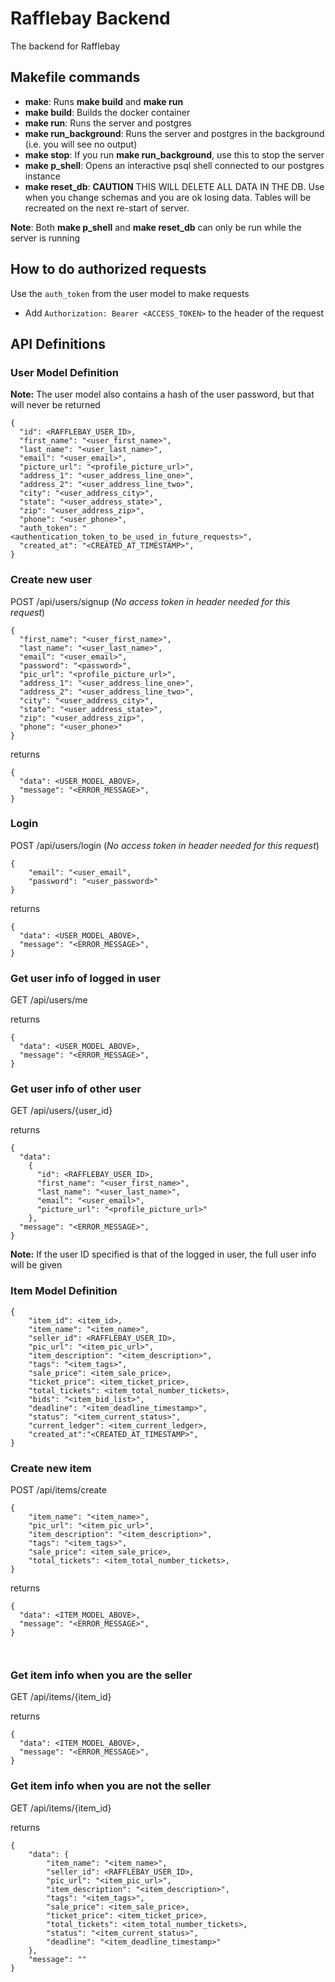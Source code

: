 # Rafflebay Backend
The backend for Rafflebay

## Makefile commands

* **make**: Runs **make build** and **make run**
* **make build**: Builds the docker container
* **make run**: Runs the server and postgres 
* **make run_background**: Runs the server and postgres in the background (i.e. you will see no output)
* **make stop**: If you run **make run_background**, use this to stop the server
* **make p_shell**: Opens an interactive psql shell connected to our postgres instance
* **make reset_db**: **CAUTION** THIS WILL DELETE ALL DATA IN THE DB. Use when you change schemas and you are ok losing data. Tables will be recreated on the next re-start of server.

**Note**: Both **make p_shell** and **make reset_db** can only be run while the server is running

## How to do authorized requests
Use the `auth_token` from the user model to make requests
  - Add `Authorization: Bearer <ACCESS_TOKEN>` to the header of the request


## API Definitions

### User Model Definition
**Note:** The user model also contains a hash of the user password, but that will never be returned
```
{
  "id": <RAFFLEBAY_USER_ID>,
  "first_name": "<user_first_name>",
  "last_name": "<user_last_name>",
  "email": "<user_email>",
  "picture_url": "<profile_picture_url>",
  "address_1": "<user_address_line_one>",
  "address_2": "<user_address_line_two>",
  "city": "<user_address_city>",
  "state": "<user_address_state>",
  "zip": "<user_address_zip>",
  "phone": "<user_phone>",
  "auth_token": "<authentication_token_to_be_used_in_future_requests>",
  "created_at": "<CREATED_AT_TIMESTAMP>",
}
```

### Create new user
POST /api/users/signup (*No access token in header needed for this request*)
```
{
  "first_name": "<user_first_name>",
  "last_name": "<user_last_name>",
  "email": "<user_email>",
  "password": "<password>",
  "pic_url": "<profile_picture_url>",
  "address_1": "<user_address_line_one>",
  "address_2": "<user_address_line_two>",
  "city": "<user_address_city>",
  "state": "<user_address_state>",
  "zip": "<user_address_zip>",
  "phone": "<user_phone>"
}
```
returns
```
{
  "data": <USER_MODEL_ABOVE>,
  "message": "<ERROR_MESSAGE>",
}

```
### Login
POST /api/users/login (*No access token in header needed for this request*)
```
{
	"email": "<user_email",
	"password": "<user_password>"
}
```

returns
```
{
  "data": <USER_MODEL_ABOVE>,
  "message": "<ERROR_MESSAGE>",
}

```

### Get user info of logged in user
GET /api/users/me

returns
```
{
  "data": <USER_MODEL_ABOVE>,
  "message": "<ERROR_MESSAGE>",
}

```

### Get user info of other user
GET /api/users/{user_id}

returns
```
{
  "data": 
	{
	  "id": <RAFFLEBAY_USER_ID>,
	  "first_name": "<user_first_name>",
	  "last_name": "<user_last_name>",
	  "email": "<user_email>",
	  "picture_url": "<profile_picture_url>"
	},
  "message": "<ERROR_MESSAGE>",
}
```
**Note:** If the user ID specified is that of the logged in user, the full user info will be given

### Item Model Definition
```
{
    "item_id": <item_id>,
    "item_name": "<item_name>",
    "seller_id": <RAFFLEBAY_USER_ID>,
    "pic_url": "<item_pic_url>",
    "item_description": "<item_description>",
    "tags": "<item_tags>",
    "sale_price": <item_sale_price>,
    "ticket_price": <item_ticket_price>,
    "total_tickets": <item_total_number_tickets>,
    "bids": "<item_bid_list>",
    "deadline": "<item_deadline_timestamp>",
    "status": "<item_current_status>",
    "current_ledger": <item_current_ledger>,
    "created_at":"<CREATED_AT_TIMESTAMP>",
}
```

### Create new item
POST /api/items/create 
```
{
    "item_name": "<item_name>",
    "pic_url": "<item_pic_url>",
    "item_description": "<item_description>",
    "tags": "<item_tags>",
    "sale_price": <item_sale_price>,
    "total_tickets": <item_total_number_tickets>,
}
```
returns
```
{
  "data": <ITEM_MODEL_ABOVE>,
  "message": "<ERROR_MESSAGE>",
}



```

### Get item info when you are the seller
GET /api/items/{item_id}

returns
```
{
  "data": <ITEM_MODEL_ABOVE>,
  "message": "<ERROR_MESSAGE>",
}
```

### Get item info when you are not the seller
GET /api/items/{item_id}

returns
```
{
    "data": {
        "item_name": "<item_name>",
        "seller_id": <RAFFLEBAY_USER_ID>,
        "pic_url": "<item_pic_url>",
        "item_description": "<item_description>",
        "tags": "<item_tags>",
        "sale_price": <item_sale_price>,
        "ticket_price": <item_ticket_price>,
        "total_tickets": <item_total_number_tickets>,
        "status": "<item_current_status>",
        "deadline": "<item_deadline_timestamp>"
    },
    "message": ""
}
```
